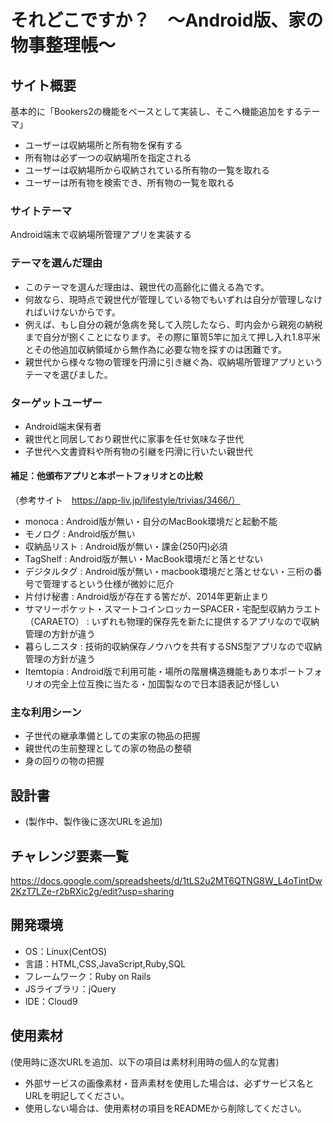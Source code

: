 # それどこですか？　〜Android版、家の物事整理帳〜

## サイト概要
基本的に「Bookers2の機能をベースとして実装し、そこへ機能追加をするテーマ」
- ユーザーは収納場所と所有物を保有する
- 所有物は必ず一つの収納場所を指定される
- ユーザーは収納場所から収納されている所有物の一覧を取れる
- ユーザーは所有物を検索でき、所有物の一覧を取れる

### サイトテーマ
Android端末で収納場所管理アプリを実装する

### テーマを選んだ理由
- このテーマを選んだ理由は、親世代の高齢化に備える為です。
- 何故なら、現時点で親世代が管理している物でもいずれは自分が管理しなければいけないからです。
- 例えば、もし自分の親が急病を発して入院したなら、町内会から親宛の納税まで自分が捌くことになります。その際に箪笥5竿に加えて押し入れ1.8平米とその他追加収納領域から無作為に必要な物を探すのは困難です。
- 親世代から様々な物の管理を円滑に引き継ぐ為、収納場所管理アプリというテーマを選びました。

### ターゲットユーザー
- Android端末保有者
- 親世代と同居しており親世代に家事を任せ気味な子世代
- 子世代へ文書資料や所有物の引継を円滑に行いたい親世代

#### 補足：他頒布アプリと本ポートフォリオとの比較
（参考サイト　https://app-liv.jp/lifestyle/trivias/3466/）
- monoca : Android版が無い・自分のMacBook環境だと起動不能
- モノログ : Android版が無い
- 収納品リスト : Android版が無い・課金(250円)必須
- TagShelf : Android版が無い・MacBook環境だと落とせない
- デジタルタグ : Android版が無い・macbook環境だと落とせない・三桁の番号で管理するという仕様が微妙に厄介
- 片付け秘書 : Android版が存在する筈だが、2014年更新止まり
- サマリーポケット・スマートコインロッカーSPACER・宅配型収納カラエト（CARAETO） : いずれも物理的保存先を新たに提供するアプリなので収納管理の方針が違う
- 暮らしニスタ : 技術的収納保存ノウハウを共有するSNS型アプリなので収納管理の方針が違う
- Itemtopia : Android版で利用可能・場所の階層構造機能もあり本ポートフォリオの完全上位互換に当たる・加国製なので日本語表記が怪しい

### 主な利用シーン
- 子世代の継承準備としての実家の物品の把握
- 親世代の生前整理としての家の物品の整頓
- 身の回りの物の把握

## 設計書
- (製作中、製作後に逐次URLを追加)

## チャレンジ要素一覧
https://docs.google.com/spreadsheets/d/1tLS2u2MT6QTNG8W_L4oTintDw2KzT7LZe-r2bRXic2g/edit?usp=sharing

## 開発環境
- OS：Linux(CentOS)
- 言語：HTML,CSS,JavaScript,Ruby,SQL
- フレームワーク：Ruby on Rails
- JSライブラリ：jQuery
- IDE：Cloud9

## 使用素材
(使用時に逐次URLを追加、以下の項目は素材利用時の個人的な覚書)
- 外部サービスの画像素材・音声素材を使用した場合は、必ずサービス名とURLを明記してください。
- 使用しない場合は、使用素材の項目をREADMEから削除してください。